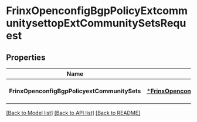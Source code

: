 # FrinxOpenconfigBgpPolicyExtcommunitysettopExtCommunitySetsRequest

## Properties
Name | Type | Description | Notes
------------ | ------------- | ------------- | -------------
**FrinxOpenconfigBgpPolicyextCommunitySets** | [***FrinxOpenconfigBgpPolicyExtcommunitysettopExtCommunitySets**](frinx.openconfig.bgp.policy.extcommunitysettop.ExtCommunitySets.md) |  | [optional] [default to null]

[[Back to Model list]](../README.md#documentation-for-models) [[Back to API list]](../README.md#documentation-for-api-endpoints) [[Back to README]](../README.md)


